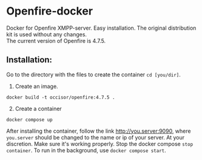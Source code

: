 # Openfire-docker
Docker for Openfire XMPP-server. Easy installation. The original distribution kit is used without any changes.  
The current version of Openfire is 4.7.5.

## Installation:
Go to the directory with the files to create the container `cd [you/dir]`.
1. Create an image.
```
docker build -t occisor/openfire:4.7.5 .
```
2. Create a container
```
docker compose up
```
After installing the container, follow the link http://you.server:9090, where `you.server` should be changed to the name or ip of your server.
At your discretion. Make sure it's working properly. Stop the docker compose `stop container`. To run in the background, use `docker compose start`.
